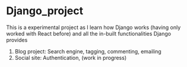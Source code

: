 # Django_project

This is a experimental project as I learn how Django works (having only worked with React before) and all the in-built functionalities Django provides


1. Blog project: Search engine, tagging, commenting, emailing
2. Social site: Authentication, (work in progress)
